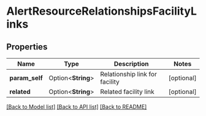 # AlertResourceRelationshipsFacilityLinks

## Properties

Name | Type | Description | Notes
------------ | ------------- | ------------- | -------------
**param_self** | Option<**String**> | Relationship link for facility | [optional]
**related** | Option<**String**> | Related facility link | [optional]

[[Back to Model list]](../README.md#documentation-for-models) [[Back to API list]](../README.md#documentation-for-api-endpoints) [[Back to README]](../README.md)



